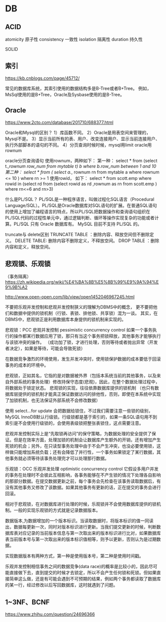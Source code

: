 # DB

## ACID

atomicity 原子性
consistency 一致性
isolation 隔离性
duration 持久性

SOLID

## 索引

https://kb.cnblogs.com/page/45712/

常见的数据库系统，其索引使用的数据结构多是B-Tree或者B+Tree。
例如，MsSql使用的是B+Tree，Oracle及Sysbase使用的是B-Tree。

## Oracle

https://www.2cto.com/database/201710/688377.html

Oracle和Mysql的区别？
1）库函数不同。 2）Oracle是用表空间来管理的，Mysql不是。 3）显示当前所有的表、用户、改变连接用户、显示当前连接用户、执行外部脚本的语句的不同。 4）分页查询时候时候，mysql用limit oracle用rownum

oracle分页查询语句
使用rownum，两种如下： 第一种： select * from (select t.*,rownum row_num from mytable t) b where b.row_num between 1 and 10 第二种： select * from ( select a.*, rownum rn from mytable a where rownum <= 10 ) where rn >= 1 使用rowid， 如下： select * from scott.emp where rowid in (select rd from (select rowid as rd ,rownum as rn from scott.emp ) where rn<=6 and rn>3)

什么是PL/SQL？
PL/SQL是一种程序语言，叫做过程化SQL语言（Procedural Language/SQL）。PL/SQL是Oracle数据库对SQL语句的扩展。在普通SQL语句的使用上增加了编程语言的特点，所以PL/SQL把数据操作和查询语句组织在PL/SQL代码的过程性单元中，通过逻辑判断、循环等操作实现复杂的功能或者计算。PL/SQL 只有 Oracle 数据库有。 MySQL 目前不支持 PL/SQL 的。

truncate与 delete区别
TRUNCATE TABLE ：删除内容、释放空间但不删除定义。
DELETE TABLE: 删除内容不删除定义，不释放空间。
DROP TABLE ：删除内容和定义，释放空间。


## 悲观锁、乐观锁

（事务隔离）https://zh.wikipedia.org/wiki/%E4%BA%8B%E5%8B%99%E9%9A%94%E9%9B%A2

http://www.open-open.com/lib/view/open1452046967245.html

不要把乐观并发控制和悲观并发控制狭义的理解为DBMS中的概念，
更不要把他们和数据中提供的锁机制（行锁、表锁、排他锁、共享锁）混为一谈。
其实，在DBMS中，悲观锁正是利用数据库本身提供的锁机制来实现的。

悲观锁：PCC 悲观并发控制 pessimistic concurrency control
如果一个事务执行的操作都某行数据应用了锁，那只有当这个事务把锁释放，其他事务才能够执行与该锁冲突的操作。
（成功加了锁，才进行处理，否则等待或者抛出异常（开发者决定），如果是等待，可能会导致死锁）

在数据竞争激烈的环境使用，发生并发冲突时，使用锁保护数据的成本要低于回滚事务的成本的环境中。

悲观锁，正如其名，它指的是对数据被外界（包括本系统当前的其他事务，以及来自外部系统的事务处理）修改持保守态度(悲观)，因此，在整个数据处理过程中，将数据处于锁定状态。 悲观锁的实现，往往依靠数据库提供的锁机制 （也只有数据库层提供的锁机制才能真正保证数据访问的排他性，否则，即使在本系统中实现了加锁机制，也无法保证外部系统不会修改数据）

使用 select…for update 会把数据给锁住，不过我们需要注意一些锁的级别，MySQL InnoDB默认行级锁。行级锁都是基于索引的，如果一条SQL语句用不到索引是不会使用行级锁的，会使用表级锁把整张表锁住，这点需要注意。

悲观并发控制实际上是“先取锁再访问”的保守策略，为数据处理的安全提供了保证。但是在效率方面，处理加锁的机制会让数据库产生额外的开销，还有增加产生死锁的机会；另外，在只读型事务处理中由于不会产生冲突，也没必要使用锁，这样做只能增加系统负载；还有会降低了并行性，一个事务如果锁定了某行数据，其他事务就必须等待该事务处理完才可以处理那行数据。

乐观锁：OCC 乐观并发处理 optimistic concurrency control
它假设多用户并发的事务在处理时不会彼此互相影响，各事务能够在不产生锁的情况下处理各自影响的那部分数据。在提交数据更新之前，每个事务会先检查在该事务读取数据后，有没有其他事务又修改了该数据。如果其他事务有更新的话，正在提交的事务会进行回滚。

相对于悲观锁，在对数据库进行处理的时候，乐观锁并不会使用数据库提供的锁机制。一般的实现乐观锁的方式就是记录数据版本。

数据版本,为数据增加的一个版本标识。当读取数据时，将版本标识的值一同读出，数据每更新一次，同时对版本标识进行更新。当我们提交更新的时候，判断数据库表对应记录的当前版本信息与第一次取出来的版本标识进行比对，如果数据库表当前版本号与第一次取出来的版本标识值相等，则予以更新，否则认为是过期数据。

实现数据版本有两种方式，第一种是使用版本号，第二种是使用时间戳。

乐观并发控制相信事务之间的数据竞争(data race)的概率是比较小的，因此尽可能直接做下去，直到提交的时候才去锁定，所以不会产生任何锁和死锁。但如果直接简单这么做，还是有可能会遇到不可预期的结果，例如两个事务都读取了数据库的某一行，经过修改以后写回数据库，这时就遇到了问题。

## 1~3NF、BCNF

https://www.zhihu.com/question/24696366
